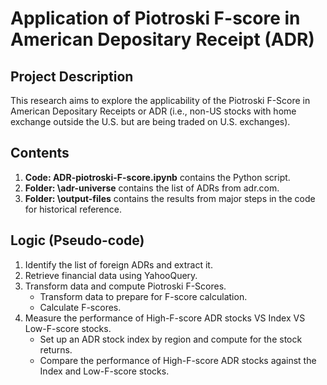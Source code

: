 # Application of Piotroski F-score in American Depositary Receipt (ADR)
## Project Description
This research aims to explore the applicability of the Piotroski F-Score in American Depositary Receipts or ADR (i.e., non-US stocks with home exchange outside the U.S. but are being traded on U.S. exchanges).
## Contents
1. **Code: ADR-piotroski-F-score.ipynb** contains the Python script.
2. **Folder: \adr-universe** contains the list of ADRs from adr.com.
3. **Folder: \output-files** contains the results from major steps in the code for historical reference.
## Logic (Pseudo-code)
1. Identify the list of foreign ADRs and extract it.
2. Retrieve financial data using YahooQuery.
3. Transform data and compute Piotroski F-Scores.
   - Transform data to prepare for F-score calculation.
   - Calculate F-scores.
4. Measure the performance of High-F-score ADR stocks VS Index VS Low-F-score stocks.
   - Set up an ADR stock index by region and compute for the stock returns.
   - Compare the performance of High-F-score ADR stocks against the Index and Low-F-score stocks.
